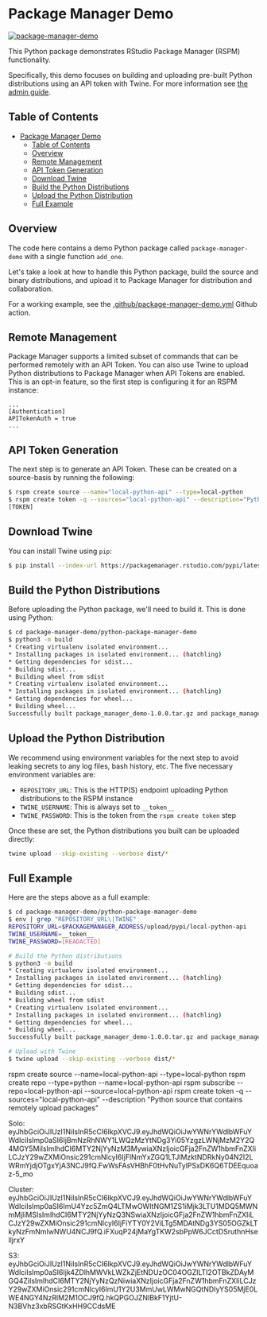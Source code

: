 # Package Manager Demo

[![package-manager-demo](https://github.com/rstudio/package-manager-demo/actions/workflows/package-manager-demo.yml/badge.svg)](https://github.com/rstudio/package-manager-demo/actions/workflows/package-manager-demo.yml)

This Python package demonstrates RStudio Package Manager (RSPM) functionality.

Specifically, this demo focuses on building and uploading pre-built Python distributions using an API token with Twine. For more information see [the admin guide](https://docs.rstudio.com/rspm/admin/getting-started/configuration/).

## Table of Contents

- [Package Manager Demo](#package-manager-demo)
    - [Table of Contents](#table-of-contents)
    - [Overview](#overview)
    - [Remote Management](#remote-management)
    - [API Token Generation](#api-token-generation)
    - [Download Twine](#download-twine)
    - [Build the Python Distributions](#build-the-python-distributions)
    - [Upload the Python Distribution](#upload-the-python-distribution)
    - [Full Example](#full-example)

## Overview

The code here contains a demo Python package called `package-manager-demo` with a single function `add_one`.

Let's take a look at how to handle this Python package, build the source and binary distributions, and upload it to
Package Manager for distribution and collaboration.

For a working example, see the [.github/package-manager-demo.yml](.github/workflows/package-manager-demo.yml) Github action.

## Remote Management

Package Manager supports a limited subset of commands that can be performed remotely with an API Token. You can also use
Twine to upload Python distributions to Package Manager when API Tokens are enabled. This is an
opt-in feature, so the first step is configuring it for an RSPM instance:

```gcfg
...
[Authentication]
APITokenAuth = true
...
```

## API Token Generation

The next step is to generate an API Token. These can be created on a source-basis by running the following:

```bash
$ rspm create source --name="local-python-api" --type=local-python
$ rspm create token -q --sources="local-python-api" --description="Python source that contains remotely uploaded packages"
[TOKEN]
```

## Download Twine

You can install Twine using `pip`:

```bash
$ pip install --index-url https://packagemanager.rstudio.com/pypi/latest/simple twine 
```

## Build the Python Distributions

Before uploading the Python package, we'll need to build it. This is done using Python:

```bash
$ cd package-manager-demo/python-package-manager-demo
$ python3 -m build
* Creating virtualenv isolated environment...
* Installing packages in isolated environment... (hatchling)
* Getting dependencies for sdist...
* Building sdist...
* Building wheel from sdist
* Creating virtualenv isolated environment...
* Installing packages in isolated environment... (hatchling)
* Getting dependencies for wheel...
* Building wheel...
Successfully built package_manager_demo-1.0.0.tar.gz and package_manager_demo-1.0.0-py3-none-any.whl
```

## Upload the Python Distribution

We recommend using environment variables for the next step to avoid leaking secrets to
any log files, bash history, etc. The five necessary environment variables are:

- `REPOSITORY_URL`: This is the HTTP(S) endpoint uploading Python distributions to the RSPM instance
- `TWINE_USERNAME`: This is always set to `__token__`
- `TWINE_PASSWORD`: This is the token from the `rspm create token` step

Once these are set, the Python distributions you built can be uploaded directly:

```bash
twine upload --skip-existing --verbose dist/*
```

## Full Example

Here are the steps above as a full example:

```bash
$ cd package-manager-demo/python-package-manager-demo
$ env | grep "REPOSITORY_URL\|TWINE"
REPOSITORY_URL=$PACKAGEMANAGER_ADDRESS/upload/pypi/local-python-api
TWINE_USERNAME=__token__
TWINE_PASSWORD=[READACTED]

# Build the Python distributions
$ python3 -m build
* Creating virtualenv isolated environment...
* Installing packages in isolated environment... (hatchling)
* Getting dependencies for sdist...
* Building sdist...
* Building wheel from sdist
* Creating virtualenv isolated environment...
* Installing packages in isolated environment... (hatchling)
* Getting dependencies for wheel...
* Building wheel...
Successfully built package_manager_demo-1.0.0.tar.gz and package_manager_demo-1.0.0-py3-none-any.whl

# Upload with Twine
$ twine upload --skip-existing --verbose dist/*
```

rspm create source --name=local-python-api --type=local-python
rspm create repo --type=python --name=local-python-api
rspm subscribe --repo=local-python-api --source=local-python-api
rspm create token -q --sources="local-python-api" --description "Python source that contains remotely upload packages"

Solo:
eyJhbGciOiJIUzI1NiIsInR5cCI6IkpXVCJ9.eyJhdWQiOiJwYWNrYWdlbWFuYWdlciIsImp0aSI6IjBmNzRhNWY1LWQzMzYtNDg3Yi05YzgzLWNjMzM2Y2Q4MGY5MiIsImlhdCI6MTY2NjYyNzM3MywiaXNzIjoicGFja2FnZW1hbmFnZXIiLCJzY29wZXMiOnsic291cmNlcyI6IjFlNmYxZGQ1LTJlMzktNDRkNy04N2I2LWRmYjdjOTgxYjA3NCJ9fQ.FwWsFAsVHBhF0tHvNuTylPSxDK6Q6TDEEquoaz-5_mo

Cluster:
eyJhbGciOiJIUzI1NiIsInR5cCI6IkpXVCJ9.eyJhdWQiOiJwYWNrYWdlbWFuYWdlciIsImp0aSI6ImU4Yzc5ZmQ4LTMwOWItNGM1ZS1iMjk3LTU1MDQ5MWNmMjliMSIsImlhdCI6MTY2NjYyNzQ3NSwiaXNzIjoicGFja2FnZW1hbmFnZXIiLCJzY29wZXMiOnsic291cmNlcyI6IjFiYTY0Y2ViLTg5MDAtNDg3YS05OGZkLTkyNzFmNmIwNWU4NCJ9fQ.iFXuqP24jMaYgTKW2sbPpW6JCctDSruthnHselljrxY

S3:
eyJhbGciOiJIUzI1NiIsInR5cCI6IkpXVCJ9.eyJhdWQiOiJwYWNrYWdlbWFuYWdlciIsImp0aSI6Ijk4ZDlhMWVkLWZkZjEtNDUzOC04OGZlLTI2OTBkZDAyMGQ4ZiIsImlhdCI6MTY2NjYyNzQzNiwiaXNzIjoicGFja2FnZW1hbmFnZXIiLCJzY29wZXMiOnsic291cmNlcyI6ImU1Y2U3MmUwLWMwNGQtNDIyYS05MjE0LWE4NGY4NzRlM2M1OCJ9fQ.hkQPGOJZNIBkF1YjtU-N3BVhz3xbRSGtKxHH9CCdsME

